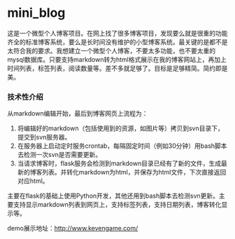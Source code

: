 # mini_blog

这是一个微型个人博客项目。在网上找了很多博客项目，发现要么就是很重的功能齐全的标准博客系统，要么是长时间没有维护的小型博客系统。最关键的是都不是太符合我的要求。我想建立一个微型个人博客，不要太多功能，也不要太重的mysql数据库。只要支持markdown转为html格式展示在我的博客网站上，再加上时间列表，标签列表，阅读数量等。差不多就足够了。目标是足够精简。简约即是美。

### 技术性介绍
从markdown编辑开始，最后到博客网页上流程为：
1. 将编辑好的markdown（包括使用到的资源，如图片等）拷贝到svn目录下，提交到svn服务器。
2. 在服务器上启动定时服务crontab，每隔固定时间（例如30分钟）用bash脚本去检测一次svn是否需要更新。
3. 当请求博客时，flask服务会检测到markdown目录已经有了新的文件，生成最新的博客列表。并转化markdown为html，并保存为html文件，下次直接返回对应html。

主要在flask的基础上使用Python开发，其他还用到bash脚本去检测svn更新。主要支持显示markdown列表到网页上，支持标签列表，支持日期列表，博客转化显示等。

demo展示地址：http://www.kevengame.com/

